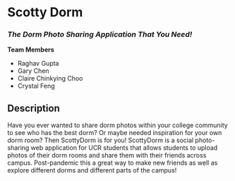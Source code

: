 # Scotty Dorm
### *The Dorm Photo Sharing Application That You Need!*

**Team Members**
- Raghav Gupta
- Gary Chen
- Claire Chinkying Choo
- Crystal Feng

## Description

Have you ever wanted to share dorm photos within your college community to see who has the best dorm? Or maybe needed inspiration for your own dorm room? Then ScottyDorm is for you! ScottyDorm is a social photo-sharing web application for UCR students that allows students to upload photos of their dorm rooms and share them with their friends across campus. Post-pandemic this a great way to make new friends as well as explore different dorms and different parts of the campus!